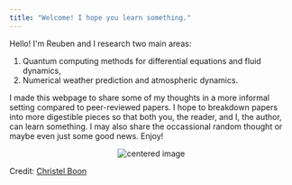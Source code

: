 ```yaml
---
title: "Welcome! I hope you learn something."
---
```


Hello! I'm Reuben and I research two main areas:
1. Quantum computing methods for differential equations and fluid dynamics,
2. Numerical weather prediction and atmospheric dynamics.

I made this webpage to share some of my thoughts in a more informal setting compared to peer-reviewed papers. I hope to breakdown papers into more digestible pieces so that both you, the reader, and I, the author, can learn something. I may also share the occassional random thought or maybe even just some good news. Enjoy!



<p class="aligncenter">
    <img src="/images/wave_breaking.gif" alt="centered image" />
	<figcaption> Credit:  <a href="https://in.pinterest.com/iammii/">Christel Boon</a></figcaption>
</p>
<style>
.aligncenter {
    text-align: center;
}
</style>
